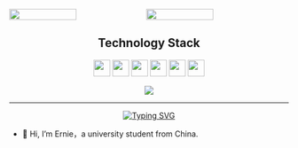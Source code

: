 <p style="display:flex">
  <img src="https://github-readme-stats.vercel.app/api?username=linyerun&show_icons=true&theme=dracula&count_private=true" style="width:49%" />
  <img src="https://github-readme-streak-stats.herokuapp.com/?user=linyerun&show_icons=true&locale=en&layout=compact&theme=dracula" 
style="width:49%" />
</p>
<h2 align="center">Technology Stack</h2>
<p align="center">
  <img style="height: 30px" src="https://img.shields.io/badge/-Go-black?style=flat-square&logo=go"/>
  <img style="height: 30px" src="https://img.shields.io/badge/JAVA-1.8+-green.svg"/>
  <img style="height: 30px" src="https://img.shields.io/badge/-Python-black?style=flat-square&logo=python"/>
  <img style="height: 30px" src="https://img.shields.io/badge/-JavaScript-black?style=flat-square&logo=javascript"/>
  <img style="height: 30px" src="https://img.shields.io/badge/-TypeScript-black?style=flat-square&logo=typescript"/>
  <img style="height: 30px" src="https://img.shields.io/badge/-Vuejs-black?style=flat-square&logo=vue.js" />
</p>
<p align="center">
  <img src="https://github-readme-stats.vercel.app/api/top-langs/?username=linyerun&layout=compact&theme=dracula" />
</p>

--- 

<p align="center">
  <a href="https://git.io/typing-svg"><img src="https://readme-typing-svg.demolab.com?font=Fira+Code&pause=1000&width=435&lines=Hello%2C+it's+Ernie+here" alt="Typing SVG" /></a>
</p>

- 👋 Hi, I’m Ernie，a university student from China.
